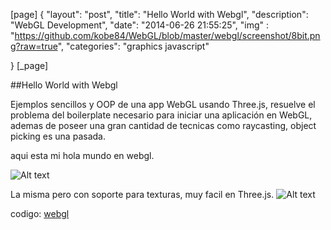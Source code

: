 [page]
{
	 "layout": "post",
	 "title":  "Hello World with Webgl",
 	 "description": "WebGL Development",
	 "date":   "2014-06-26 21:55:25",
	 "img" : "https://github.com/kobe84/WebGL/blob/master/webgl/screenshot/8bit.png?raw=true", 
	 "categories": "graphics javascript"

}
[_page]

##Hello World with Webgl

Ejemplos sencillos y OOP de una app WebGL usando Three.js, resuelve el problema del boilerplate necesario para iniciar una aplicación en WebGL, ademas de poseer una gran cantidad de tecnicas como raycasting, object picking es una pasada. 

aqui esta mi hola mundo en webgl.

![Alt text](https://github.com/kobe84/WebGL/blob/master/webgl/screenshot/hello.png?raw=true "hello")


La misma pero con soporte para texturas, muy facil en Three.js. 
![Alt text](https://github.com/kobe84/WebGL/blob/master/webgl/screenshot/8bit.png?raw=true "texturing")

 
codigo: [webgl][web_gl]



[web_gl]: https://github.com/cesarvr/WebGL
